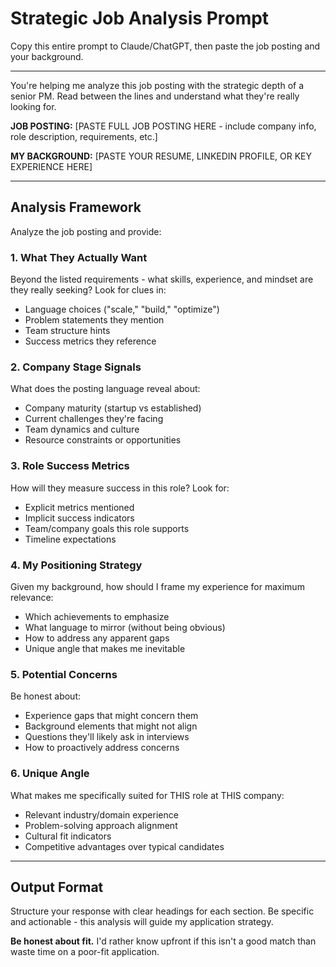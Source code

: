 # Strategic Job Analysis Prompt

Copy this entire prompt to Claude/ChatGPT, then paste the job posting and your background.

---

You're helping me analyze this job posting with the strategic depth of a senior PM. Read between the lines and understand what they're really looking for.

**JOB POSTING:**
[PASTE FULL JOB POSTING HERE - include company info, role description, requirements, etc.]

**MY BACKGROUND:**
[PASTE YOUR RESUME, LINKEDIN PROFILE, OR KEY EXPERIENCE HERE]

---

## Analysis Framework

Analyze the job posting and provide:

### 1. What They Actually Want
Beyond the listed requirements - what skills, experience, and mindset are they really seeking? Look for clues in:
- Language choices ("scale," "build," "optimize")
- Problem statements they mention
- Team structure hints
- Success metrics they reference

### 2. Company Stage Signals
What does the posting language reveal about:
- Company maturity (startup vs established)
- Current challenges they're facing
- Team dynamics and culture
- Resource constraints or opportunities

### 3. Role Success Metrics
How will they measure success in this role? Look for:
- Explicit metrics mentioned
- Implicit success indicators
- Team/company goals this role supports
- Timeline expectations

### 4. My Positioning Strategy
Given my background, how should I frame my experience for maximum relevance:
- Which achievements to emphasize
- What language to mirror (without being obvious)
- How to address any apparent gaps
- Unique angle that makes me inevitable

### 5. Potential Concerns
Be honest about:
- Experience gaps that might concern them
- Background elements that might not align
- Questions they'll likely ask in interviews
- How to proactively address concerns

### 6. Unique Angle
What makes me specifically suited for THIS role at THIS company:
- Relevant industry/domain experience
- Problem-solving approach alignment
- Cultural fit indicators
- Competitive advantages over typical candidates

---

## Output Format

Structure your response with clear headings for each section. Be specific and actionable - this analysis will guide my application strategy.

**Be honest about fit.** I'd rather know upfront if this isn't a good match than waste time on a poor-fit application.